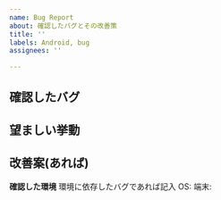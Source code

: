 ```yaml
---
name: Bug Report
about: 確認したバグとその改善策
title: ''
labels: Android, bug
assignees: ''

---
```


**確認したバグ**
- 

**望ましい挙動**
- 

**改善案(あれば)**
- 

**確認した環境**
環境に依存したバグであれば記入
OS: 
端末:
